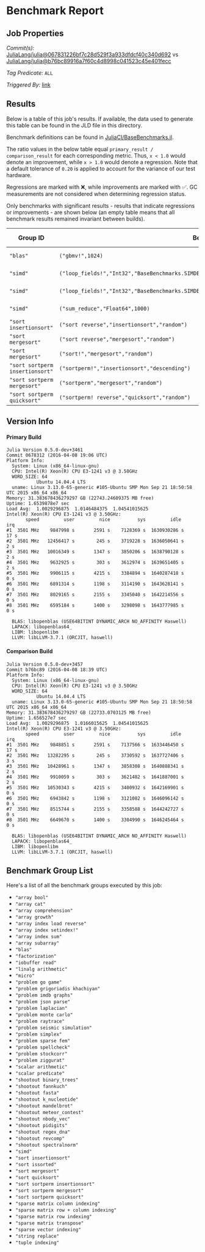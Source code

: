 # Benchmark Report

## Job Properties

*Commit(s):* [JuliaLang/julia@067831226bf7c28d529f3a933dfdcf40c340d692](https://github.com/JuliaLang/julia/commit/067831226bf7c28d529f3a933dfdcf40c340d692) vs [JuliaLang/julia@b76bc89916a7f60c4d8998c041523c45e401fecc](https://github.com/JuliaLang/julia/commit/b76bc89916a7f60c4d8998c041523c45e401fecc)

*Tag Predicate:* `ALL`

*Triggered By:* [link](https://github.com/JuliaLang/julia/pull/15785#issuecomment-207566340)

## Results

Below is a table of this job's results. If available, the data used to generate this
table can be found in the JLD file in this directory.

Benchmark definitions can be found in [JuliaCI/BaseBenchmarks.jl](https://github.com/JuliaCI/BaseBenchmarks.jl).

The ratio values in the below table equal `primary_result / comparison_result` for each corresponding
metric. Thus, `x < 1.0` would denote an improvement, while `x > 1.0` would denote a regression.
Note that a default tolerance of `0.20` is applied to account for the variance of our test
hardware.

Regressions are marked with :x:, while improvements are marked with :white_check_mark:. GC
measurements are not considered when determining regression status.

Only benchmarks with significant results - results that indicate regressions or improvements - are
shown below (an empty table means that all benchmark results remained invariant between builds).

| Group ID | Benchmark ID | time | GC time | memory allocated | number of allocations |
|----------|--------------|------|---------|------------------|-----------------------|
| `"blas"` | `("gbmv!",1024)` | **1.39** :x: | 1.00 | 1.00 | 1.00 |
| `"simd"` | `("loop_fields!","Int32","BaseBenchmarks.SIMDBenchmarks.ImmutableFields{V<:AbstractArray{T,1}}",256)` | **0.50** :white_check_mark: | 0.95 | 1.00 | 1.00 |
| `"simd"` | `("loop_fields!","Int32","BaseBenchmarks.SIMDBenchmarks.MutableFields{V<:AbstractArray{T,1}}",256)` | **0.50** :white_check_mark: | 0.95 | 1.00 | 1.00 |
| `"simd"` | `("sum_reduce","Float64",1000)` | **1.34** :x: | 1.00 | 1.00 | 1.00 |
| `"sort insertionsort"` | `("sort reverse","insertionsort","random")` | 1.00 | 1.00 | 0.95 | **0.03** :white_check_mark: |
| `"sort mergesort"` | `("sort reverse","mergesort","random")` | 0.98 | 0.53 | 1.00 | **1.39** :x: |
| `"sort mergesort"` | `("sort!","mergesort","random")` | 0.99 | 0.52 | 1.00 | **1.63** :x: |
| `"sort sortperm insertionsort"` | `("sortperm!","insertionsort","descending")` | 1.00 | 1.00 | **0.65** :white_check_mark: | **0.00** :white_check_mark: |
| `"sort sortperm mergesort"` | `("sortperm","mergesort","random")` | 1.00 | 0.53 | 1.00 | **2.67** :x: |
| `"sort sortperm quicksort"` | `("sortperm! reverse","quicksort","random")` | 1.00 | 1.54 | 1.00 | **0.73** :white_check_mark: |

## Version Info

#### Primary Build

```
Julia Version 0.5.0-dev+3461
Commit 0678312 (2016-04-08 19:06 UTC)
Platform Info:
  System: Linux (x86_64-linux-gnu)
  CPU: Intel(R) Xeon(R) CPU E3-1241 v3 @ 3.50GHz
  WORD_SIZE: 64
           Ubuntu 14.04.4 LTS
  uname: Linux 3.13.0-65-generic #105-Ubuntu SMP Mon Sep 21 18:50:58 UTC 2015 x86_64 x86_64
Memory: 31.383678436279297 GB (22743.24609375 MB free)
Uptime: 1.6539878e7 sec
Load Avg:  1.0029296875  1.0146484375  1.04541015625
Intel(R) Xeon(R) CPU E3-1241 v3 @ 3.50GHz: 
       speed         user         nice          sys         idle          irq
#1  3501 MHz    9847998 s       2591 s    7128369 s  1630930286 s         17 s
#2  3501 MHz   12456417 s        245 s    3719228 s  1636050641 s          2 s
#3  3501 MHz   10016349 s       1347 s    3850206 s  1638790128 s          2 s
#4  3501 MHz    9632925 s        303 s    3612974 s  1639651405 s          2 s
#5  3501 MHz    9906115 s       4215 s    3384894 s  1640287418 s          0 s
#6  3501 MHz    6891314 s       1198 s    3114190 s  1643628141 s          0 s
#7  3501 MHz    8029165 s       2155 s    3345040 s  1642214556 s          0 s
#8  3501 MHz    6595184 s       1400 s    3298098 s  1643777985 s          0 s

  BLAS: libopenblas (USE64BITINT DYNAMIC_ARCH NO_AFFINITY Haswell)
  LAPACK: libopenblas64_
  LIBM: libopenlibm
  LLVM: libLLVM-3.7.1 (ORCJIT, haswell)

```

#### Comparison Build

```
Julia Version 0.5.0-dev+3457
Commit b76bc89 (2016-04-08 18:39 UTC)
Platform Info:
  System: Linux (x86_64-linux-gnu)
  CPU: Intel(R) Xeon(R) CPU E3-1241 v3 @ 3.50GHz
  WORD_SIZE: 64
           Ubuntu 14.04.4 LTS
  uname: Linux 3.13.0-65-generic #105-Ubuntu SMP Mon Sep 21 18:50:58 UTC 2015 x86_64 x86_64
Memory: 31.383678436279297 GB (22733.0703125 MB free)
Uptime: 1.656527e7 sec
Load Avg:  1.0029296875  1.0166015625  1.04541015625
Intel(R) Xeon(R) CPU E3-1241 v3 @ 3.50GHz: 
       speed         user         nice          sys         idle          irq
#1  3501 MHz    9848851 s       2591 s    7137566 s  1633446450 s         17 s
#2  3501 MHz   13282295 s        245 s    3730592 s  1637727406 s          3 s
#3  3501 MHz   10428961 s       1347 s    3858308 s  1640888341 s          2 s
#4  3501 MHz    9910059 s        303 s    3621482 s  1641887001 s          2 s
#5  3501 MHz   10530343 s       4215 s    3400932 s  1642169901 s          0 s
#6  3501 MHz    6943842 s       1198 s    3121082 s  1646096142 s          0 s
#7  3501 MHz    8515744 s       2155 s    3358588 s  1644242727 s          0 s
#8  3501 MHz    6649670 s       1400 s    3304990 s  1646245464 s          0 s

  BLAS: libopenblas (USE64BITINT DYNAMIC_ARCH NO_AFFINITY Haswell)
  LAPACK: libopenblas64_
  LIBM: libopenlibm
  LLVM: libLLVM-3.7.1 (ORCJIT, haswell)

```

## Benchmark Group List

Here's a list of all the benchmark groups executed by this job:

- `"array bool"`
- `"array cat"`
- `"array comprehension"`
- `"array growth"`
- `"array index load reverse"`
- `"array index setindex!"`
- `"array index sum"`
- `"array subarray"`
- `"blas"`
- `"factorization"`
- `"iobuffer read"`
- `"linalg arithmetic"`
- `"micro"`
- `"problem go game"`
- `"problem grigoriadis khachiyan"`
- `"problem imdb graphs"`
- `"problem json parse"`
- `"problem laplacian"`
- `"problem monte carlo"`
- `"problem raytrace"`
- `"problem seismic simulation"`
- `"problem simplex"`
- `"problem sparse fem"`
- `"problem spellcheck"`
- `"problem stockcorr"`
- `"problem ziggurat"`
- `"scalar arithmetic"`
- `"scalar predicate"`
- `"shootout binary_trees"`
- `"shootout fannkuch"`
- `"shootout fasta"`
- `"shootout k_nucleotide"`
- `"shootout mandelbrot"`
- `"shootout meteor_contest"`
- `"shootout nbody_vec"`
- `"shootout pidigits"`
- `"shootout regex_dna"`
- `"shootout revcomp"`
- `"shootout spectralnorm"`
- `"simd"`
- `"sort insertionsort"`
- `"sort issorted"`
- `"sort mergesort"`
- `"sort quicksort"`
- `"sort sortperm insertionsort"`
- `"sort sortperm mergesort"`
- `"sort sortperm quicksort"`
- `"sparse matrix column indexing"`
- `"sparse matrix row + column indexing"`
- `"sparse matrix row indexing"`
- `"sparse matrix transpose"`
- `"sparse vector indexing"`
- `"string replace"`
- `"tuple indexing"`
